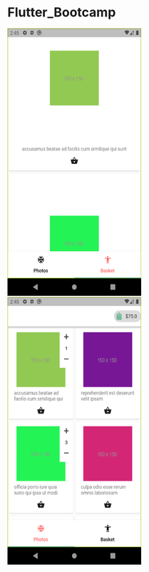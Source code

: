 # Flutter_Bootcamp
<img src='Screenshot_1642603511.png' height="600" width="300"></img>
<img src='Screenshot_1642603504.png' height="600" width="300"></img>
